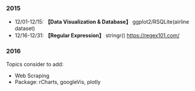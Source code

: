 ### 2015
* 12/01-12/15:  **【Data Visualization & Database】** ggplot2/RSQLite(airline dataset)
* 12/16-12/31:  **【Regular Expression】** stringr() https://regex101.com/

### 2016

Topics consider to add:
* Web Scraping
* Package: rCharts, googleVis, plotly
